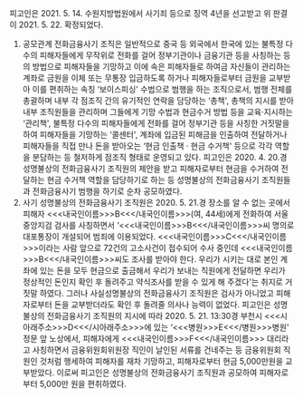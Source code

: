피고인은 2021. 5. 14. 수원지방법원에서 사기죄 등으로 징역 4년을 선고받고 위 판결이 2021. 5. 22. 확정되었다.
1. 공모관계
전화금융사기 조직은 일반적으로 중국 등 외국에서 한국에 있는 불특정 다수의 피해자들에게 무작위로 전화를 걸어 정부기관이나 금융기관 등을 사칭하는 등의 방법으로 피해자들을 기망하고 이에 속은 피해자들로 하여금 자신들이 관리하는 계좌로 금원을 이체 또는 무통장 입금하도록 하거나 피해자들로부터 금원을 교부받아 이를 편취하는 속칭 ‘보이스피싱' 수법으로 범행을 하는 조직으로서, 범행 전체를 총괄하며 내부 각 점조직 간의 유기적인 연락을 담당하는 ‘총책', 총책의 지시를 받아 내부 조직원들을 관리하며 그들에게 기망 수법과 현금수거 방법 등을 교육·지시하는 ‘관리책', 불특정 다수의 피해자들에게 전화를 걸어 정부기관 등을 사칭한 거짓말을 하여 피해자들을 기망하는 ‘콜센터', 계좌에 입금된 피해금을 인출하여 전달하거나 피해자들을 직접 만나 돈을 받아오는 ‘현금 인출책 · 현금 수거책' 등으로 각각 역할을 분담하는 등 철저하게 점조직 형태로 운영되고 있다.
피고인은 2020. 4. 20.경 성명불상의 전화금융사기 조직원의 제안을 받고 피해자로부터 현금을 수거하여 전달하는 현금 수거책 역할을 담당하기로 하는 등 성명불상의 전화금융사기 조직원들과 전화금융사기 범행을 하기로 순차 공모하였다.
2. 사기
성명불상의 전화금융사기 조직원은 2020. 5. 21.경 장소를 알 수 없는 곳에서 피해자 <<<내국인이름>>>B<<</내국인이름>>>(여, 44세)에게 전화하여 서울중앙지검 검사를 사칭하면서 ‘<<<내국인이름>>>B<<</내국인이름>>>씨 명의로 대포통장이 개설되어 범죄에 이용되었다. <<<내국인이름>>>C<<</내국인이름>>>이라는 사람 앞으로 72건의 고소사건이 접수되어 수사 중인데 <<<내국인이름>>>B<<</내국인이름>>>씨도 조사를 받아야 한다. 우리가 시키는 대로 본인 계좌에 있는 돈을 모두 현금으로 출금해서 우리가 보내는 직원에게 전달하면 우리가 정상적인 돈인지 확인 후 돌려주고 약식조사를 받을 수 있게 해 주겠다'는 취지로 거짓말 하였다. 그러나 사실성명불상의 전화금융사기 조직원은 검사가 아니었고 피해자로부터 돈을 교부받더라도 확인 후 돌려줄 의사나 능력이 없었다.
피고인은 성명불상의 전화금융사기 조직원의 지시에 따라 2020. 5. 21. 13:30경 부천시 <<<시아래주소>>>D<<</시아래주소>>>에 있는 ‘<<<병원>>>E<<</병원>>>병원' 정문 앞 노상에서, 피해자에게 <<<내국인이름>>>F<<</내국인이름>>> 대리라고 사칭하면서 금융위원회위원장 직인이 날인된 서류를 건네주는 등 금융위원회 직원인 것처럼 행세하여 피해자를 재차 기망하고, 피해자로부터 현금 5,000만원을 교부받았다.
이로써 피고인은 성명불상의 전화금융사기 조직원과 공모하여 피해자로부터 5,000만 원을 편취하였다.
